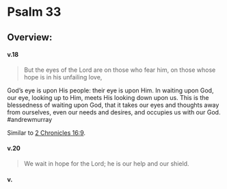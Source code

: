 # Psalm 33

## Overview:



#### v.18
>But the eyes of the Lord are on those who fear him, on those whose hope is in his unfailing love,

God’s eye is upon His people: their eye is upon Him. In waiting upon God, our eye, looking up to Him, meets His looking down upon us. This is the blessedness of waiting upon God, that it takes our eyes and thoughts away from ourselves, even our needs and desires, and occupies us with our God.
#andrewmurray 

Similar to [2 Chronicles 16:9](2Chron16.md#v.9).

#### v.20
>We wait in hope for the Lord; he is our help and our shield.



#### v.
>

